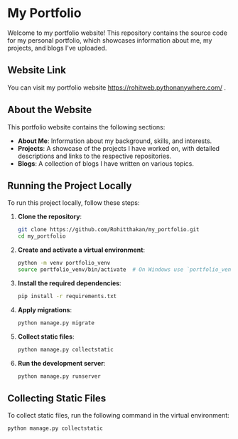 # My Portfolio

Welcome to my portfolio website! This repository contains the source code for my personal portfolio, which showcases information about me, my projects, and blogs I've uploaded.

## Website Link

You can visit my portfolio website https://rohitweb.pythonanywhere.com/ .

## About the Website

This portfolio website contains the following sections:
- **About Me**: Information about my background, skills, and interests.
- **Projects**: A showcase of the projects I have worked on, with detailed descriptions and links to the respective repositories.
- **Blogs**: A collection of blogs I have written on various topics.

## Running the Project Locally

To run this project locally, follow these steps:

1. **Clone the repository**:
    ```bash
    git clone https://github.com/Rohitthakan/my_portfolio.git
    cd my_portfolio
    ```

2. **Create and activate a virtual environment**:
    ```bash
    python -m venv portfolio_venv
    source portfolio_venv/bin/activate  # On Windows use `portfolio_venv\Scripts\activate`
    ```

3. **Install the required dependencies**:
    ```bash
    pip install -r requirements.txt
    ```

4. **Apply migrations**:
    ```bash
    python manage.py migrate
    ```

5. **Collect static files**:
    ```bash
    python manage.py collectstatic
    ```

6. **Run the development server**:
    ```bash
    python manage.py runserver
    ```

## Collecting Static Files

To collect static files, run the following command in the virtual environment:
```bash
python manage.py collectstatic
